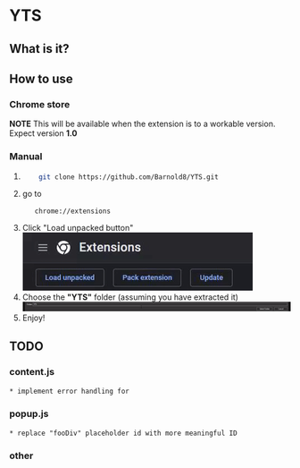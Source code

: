 # YTS

## What is it?


## How to use

### Chrome store

**NOTE** This will be available when the extension is to a workable version. Expect version **1.0**

### Manual

1.
    ```sh
        git clone https://github.com/Barnold8/YTS.git
    ```
2.  go to
    ```
       chrome://extensions 
    ```
3.  Click "Load unpacked button" \
        ![Clicking "Load unpacked button"](ReadmeAssets/step3.gif)
4.  Choose the **"YTS"** folder (assuming you have extracted it) \
        ![Choosing the "YTS" folder](ReadmeAssets/step4.gif)
5.  Enjoy!


## TODO

### content.js

    * implement error handling for 

### popup.js

    * replace "fooDiv" placeholder id with more meaningful ID

### other